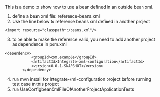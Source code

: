 This is a demo to show how to use a bean defined in  an outside bean xml.

1. define a bean xml file: reference-beans.xml
2. Use the line below to reference beans.xml defined in another project
```
<import resource="classpath*:/beans.xml"/>
```
3. to be able to make the reference valid, you need to add another project as dependence in pom.xml
```
<dependency>
            <groupId>com.example</groupId>
            <artifactId>Integrate-xml-configuration</artifactId>
            <version>0.0.1-SNAPSHOT</version>
        </dependency>
```
4. run mvn install for Integrate-xml-configuration project before running test case in this project
5. run UseConfigbeanXmlFileOfAnotherProjectApplicationTests